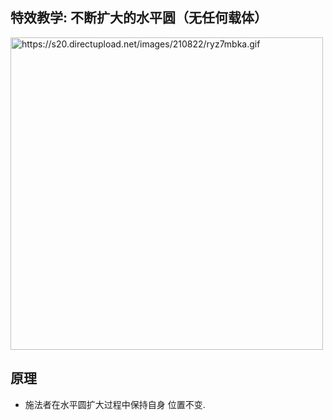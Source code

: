 特效教学: 不断扩大的水平圆（无任何载体）
-------------------

<img src="https://s20.directupload.net/images/210822/ryz7mbka.gif" width="500" height="500" alt="https://s20.directupload.net/images/210822/ryz7mbka.gif" />

原理
-------------------

- 施法者在水平圆扩大过程中保持自身 位置不变.